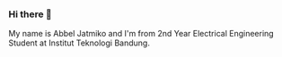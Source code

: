 ### Hi there 👋

My name is Abbel Jatmiko and I'm from 2nd Year Electrical Engineering Student at Institut Teknologi Bandung.

